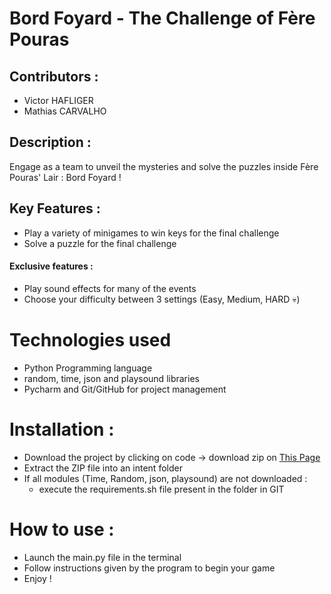 # Bord Foyard - The Challenge of Fère Pouras

## Contributors :

- Victor HAFLIGER
- Mathias CARVALHO

## Description :

Engage as a team to unveil the mysteries and solve the puzzles inside
Fère Pouras' Lair : Bord Foyard !

## Key Features :

- Play a variety of minigames to win keys for the final challenge
- Solve a puzzle for the final challenge

####  Exclusive features :

- Play sound effects for many of the events 
- Choose your difficulty between 3 settings (Easy, Medium, HARD 💀)

# Technologies used

- Python Programming language
- random, time, json and playsound libraries
- Pycharm and Git/GitHub for project management

# Installation :

- Download the project by clicking on code → download zip on 
[This Page](https://github.com/Olivi3rCar/Bord_Foyard_MathC_VicH)
- Extract the ZIP file into an intent folder
- If all modules (Time, Random, json, playsound) are not downloaded :
  - execute the requirements.sh file present in the folder in GIT

# How to use :
- Launch the main.py file in the terminal
- Follow instructions given by the program to begin your game
- Enjoy !